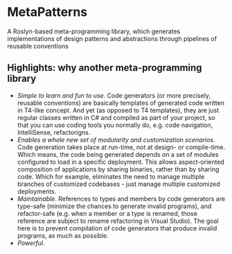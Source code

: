 # MetaPatterns
A Roslyn-based meta-programming library, which generates implementations of design patterns and abstractions through pipelines of reusable conventions

## Highlights: why another meta-programming library
- *Simple to learn and fun to use*. Code generators (or more precisely, reusable conventions) are basically templates of generated code written in T4-like concept. And yet (as opposed to T4 templates), they are just regular classes written in C# and compiled as part of your project, so that you can use coding tools you normally do, e.g. code navigation, IntelliSense, refactorigns.
- *Enables a whole new set of modularity and customization scenarios*. Code generation takes place at run-time, not at design- or compile-time. Which means, the code being generated depends on a set of modules configured to load in a specific deployment. This allows aspect-oriented composition of applications by sharing binaries, rather than by sharing code. Which for example, eliminates the need to manage multiple branches of customized codebases - just manage multiple customized deployments.  
- *Maintainable*. References to types and members by code generators are type-safe (minimize the chances to generate invalid programs), and refactor-safe (e.g. when a member or a type is renamed, those reference are subject to rename refactoring in Visual Studio). The goal here is to prevent compilation of code generators that produce invalid programs, as much as possible.
- *Powerful*. 

